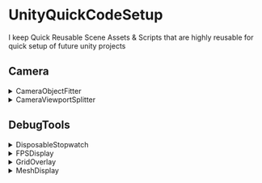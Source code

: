 # UnityQuickCodeSetup
I keep Quick Reusable Scene Assets & Scripts that are highly reusable for quick setup of future unity projects

## Camera

<details>
  <summary>CameraObjectFitter</summary>
  
  Script to fit Object to Camera regardless of size

  <img src="../images/Assets/Camera/CameraObjectFitter/CameraObjectFitter.gif" width="512">
  
</details>

<details>
  
  <summary>CameraViewportSplitter</summary>
  
  Script to update Camera Viewport Rect based on a Grid Input

  <img src="../images/Assets/Camera/CameraViewportSplitter/CameraViewportSplitter.png" width="512">
  
</details>

## DebugTools

<details>
  
  <summary>DisposableStopwatch</summary>
  
  Script to update Camera Viewport Rect based on a Grid Input

  <img src="../images/Assets/Camera/CameraViewportSplitter/CameraViewportSplitter.png" width="512">
  
</details>

<details>
  
  <summary>FPSDisplay</summary>
  
  Script to update Camera Viewport Rect based on a Grid Input

  <img src="../images/Assets/Camera/CameraViewportSplitter/CameraViewportSplitter.png" width="512">
  
</details>

<details>
  
  <summary>GridOverlay</summary>
  
  Script to update Camera Viewport Rect based on a Grid Input

  <img src="../images/Assets/Camera/CameraViewportSplitter/CameraViewportSplitter.png" width="512">
  
</details>

<details>
  
  <summary>MeshDisplay</summary>
  
  Script to update Camera Viewport Rect based on a Grid Input

  <img src="../images/Assets/Camera/CameraViewportSplitter/CameraViewportSplitter.png" width="512">
  
</details>
